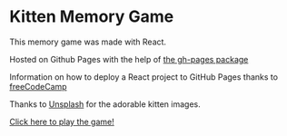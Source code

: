 # Kitten Memory Game

This memory game was made with React.

Hosted on Github Pages with the help of [the gh-pages package](https://www.npmjs.com/package/gh-pages)

Information on how to deploy a React project to GitHub Pages thanks to [freeCodeCamp](https://www.freecodecamp.org/news/deploy-a-react-app-to-github-pages/)

Thanks to [Unsplash](https://unsplash.com/]) for the adorable kitten images.

[Click here to play the game!](https://kairosity.github.io/react-memory-game/)